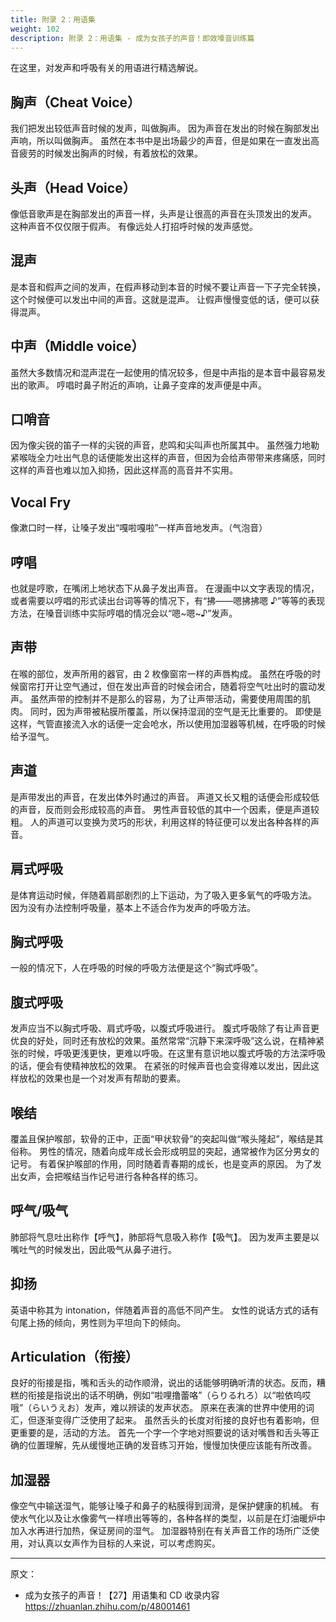 ```yaml
---
title: 附录 2：用语集
weight: 102
description: 附录 2：用语集 - 成为女孩子的声音！即效嗓音训练篇
---
```


在这里，对发声和呼吸有关的用语进行精选解说。

## 胸声（Cheat Voice）

我们把发出较低声音时候的发声，叫做胸声。
因为声音在发出的时候在胸部发出声响，所以叫做胸声。
虽然在本书中是出场最少的声音，但是如果在一直发出高音疲劳的时候发出胸声的时候，有着放松的效果。

## 头声（Head Voice）

像低音歌声是在胸部发出的声音一样，头声是让很高的声音在头顶发出的发声。
这种声音不仅仅限于假声。
有像远处人打招呼时候的发声感觉。

## 混声

是本音和假声之间的发声，在假声移动到本音的时候不要让声音一下子完全转换，这个时候便可以发出中间的声音。这就是混声。
让假声慢慢变低的话，便可以获得混声。

## 中声（Middle voice）

虽然大多数情况和混声混在一起使用的情况较多，但是中声指的是本音中最容易发出的歌声。
哼唱时鼻子附近的声响，让鼻子变痒的发声便是中声。

## 口哨音

因为像尖锐的笛子一样的尖锐的声音，悲鸣和尖叫声也所属其中。
虽然强力地勒紧喉咙全力吐出气息的话便能发出这样的声音，但因为会给声带带来疼痛感，同时这样的声音也难以加入抑扬，因此这样高的高音并不实用。

## Vocal Fry

像漱口时一样，让嗓子发出“嘎啦嘎啦”一样声音地发声。（气泡音）

## 哼唱

也就是哼歌，在嘴闭上地状态下从鼻子发出声音。
在漫画中以文字表现的情况，或者需要以哼唱的形式读出台词等等的情况下，有“拂——嗯拂拂嗯 ♪”等等的表现方法，在嗓音训练中实际哼唱的情况会以“嗯~嗯~♪”发声。

## 声带

在喉的部位，发声所用的器官，由 2 枚像窗帘一样的声唇构成。
虽然在呼吸的时候窗帘打开让空气通过，但在发出声音的时候会闭合，随着将空气吐出时的震动发声。
虽然声带的控制并不是那么的容易，为了让声带活动，需要使用周围的肌肉。
同时，因为声带被粘膜所覆盖，所以保持湿润的空气是无比重要的。
即使是这样，气管直接流入水的话便一定会呛水，所以使用加湿器等机械，在呼吸的时候给予湿气。

## 声道

是声带发出的声音，在发出体外时通过的声音。
声道又长又粗的话便会形成较低的声音，反而则会形成较高的声音。
男性声音较低的其中一个因素，便是声道较粗。
人的声道可以变换为灵巧的形状，利用这样的特征便可以发出各种各样的声音。

## 肩式呼吸

是体育运动时候，伴随着肩部剧烈的上下运动，为了吸入更多氧气的呼吸方法。
因为没有办法控制呼吸量，基本上不适合作为发声的呼吸方法。

## 胸式呼吸

一般的情况下，人在呼吸的时候的呼吸方法便是这个“胸式呼吸”。

## 腹式呼吸

发声应当不以胸式呼吸、肩式呼吸，以腹式呼吸进行。
腹式呼吸除了有让声音更优良的好处，同时还有放松的效果。虽然常常“沉静下来深呼吸”这么说，在精神紧张的时候，呼吸更浅更快，更难以呼吸。在这里有意识地以腹式呼吸的方法深呼吸的话，便会有使精神放松的效果。
在紧张的时候声音也会变得难以发出，因此这样放松的效果也是一个对发声有帮助的要素。

## 喉结

覆盖且保护喉部，软骨的正中，正面“甲状软骨”的突起叫做“喉头隆起”，喉结是其俗称。
男性的情况，随着向成年成长会形成明显的突起，通常被作为区分男女的记号。
有着保护喉部的作用，同时随着青春期的成长，也是变声的原因。
为了发出女声，会把喉结当作记号进行各种各样的练习。

## 呼气/吸气

肺部将气息吐出称作【呼气】，肺部将气息吸入称作【吸气】。
因为发声主要是以嘴吐气的时候发出，因此吸气从鼻子进行。

## 抑扬

英语中称其为 intonation，伴随着声音的高低不同产生。
女性的说话方式的话有句尾上扬的倾向，男性则为平坦向下的倾向。

## Articulation（衔接）

良好的衔接是指，嘴和舌头的动作顺滑，说出的话能够明确听清的状态。反而，糟糕的衔接是指说出的话不明确，例如“啦哩撸蕾咯”（らりるれろ）以“啦依呜哎哦”（らいうえお）发声，难以辨读的发声状态。
原来在表演的世界中使用的词汇，但逐渐变得广泛使用了起来。
虽然舌头的长度对衔接的良好也有着影响，但更重要的是，活动的方法。
首先一个字一个字地对照要说的话对嘴唇和舌头等正确的位置理解，先从缓慢地正确的发音练习开始，慢慢加快便应该能有所改善。

## 加湿器

像空气中输送湿气，能够让嗓子和鼻子的粘膜得到润滑，是保护健康的机械。
有使水气化以及让水像雾气一样喷出等等的，各种各样的类型，以前是在灯油暖炉中加入水再进行加热，保证房间的湿气。
加湿器特别在有关声音工作的场所广泛使用，对认真以女声作为目标的人来说，可以考虑购买。

---

原文：

- 成为女孩子的声音！【27】用语集和 CD 收录内容\
  <https://zhuanlan.zhihu.com/p/48001461>
